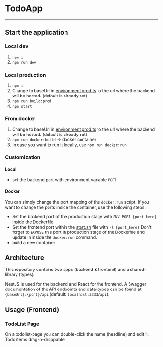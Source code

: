 # TodoApp

---

## Start the application

### Local dev
1. `npm i`
2. `npm run dev`

### Local production
1. `npm i`
2. Change to baseUrl in [environment.prod.ts](./apps/frontend/src/environments/environment.prod.ts)
   to the url where the backend will be hosted. (default is already set)
3. `npm run build:prod`
4. `npm start`

### From docker
1. Change to baseUrl in [environment.prod.ts](./apps/frontend/src/environments/environment.prod.ts)
   to the url where the backend will be hosted. (default is already set)
2. `npm run docker:build` -> docker container
3. In case you want to run it locally, use `npm run docker:run`

### Customization

#### Local
- set the backend port with environment variable `PORT`

#### Docker
You can simply change the port mapping of the `docker:run` script.
If you want to change the ports inside the container, use the following steps:
- Set the backend port of the production stage with `ENV PORT {port_here}` inside the Dockerfile
- Set the frontend port within the [start.sh](./start.sh) file with `-l {port_here}`
  Don't forget to `EXPOSE` this port in production stage of the Dockerfile
  and update in inside the `docker:run` command.
- build a new container

## Architecture
This repository contains two apps (backend & frontend) and a shared-library (types).

NestJS is used for the backend and React for the frontend.
A Swagger documentation of the API endpoints and data-types can be found at
`{baseUrl}:{port}/api` (default: `localhost:3333/api`).

## Usage (Frontend)
 
### TodoList Page
On a todolist-page you can double-click the name (headline) and edit it.
Todo items drag-n-droppable. 
